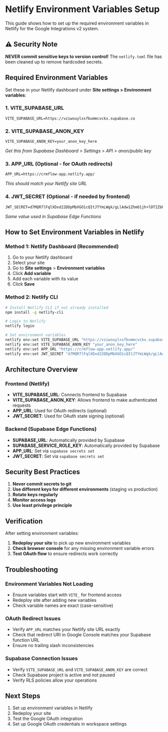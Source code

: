 # Netlify Environment Variables Setup

This guide shows how to set up the required environment variables in Netlify for the Google Integrations v2 system.

## ⚠️ Security Note

**NEVER commit sensitive keys to version control!** The `netlify.toml` file has been cleaned up to remove hardcoded secrets.

## Required Environment Variables

Set these in your Netlify dashboard under **Site settings > Environment variables**:

### 1. VITE_SUPABASE_URL
```
VITE_SUPABASE_URL=https://vziwouylxsfbummcvckx.supabase.co
```

### 2. VITE_SUPABASE_ANON_KEY
```
VITE_SUPABASE_ANON_KEY=your_anon_key_here
```
*Get this from Supabase Dashboard > Settings > API > anon/public key*

### 3. APP_URL (Optional - for OAuth redirects)
```
APP_URL=https://crmflow-app.netlify.app/
```
*This should match your Netlify site URL*

### 4. JWT_SECRET (Optional - if needed by frontend)
```
JWT_SECRET=d7MQR7lFqlXDxd22DDpMbXGO1cQItJTYmLWgk/gLlAdw1ZhmO1jh+lOTIZbPw4BbAiapjqfAddA2KA2sAvrjIg==
```
*Same value used in Supabase Edge Functions*

## How to Set Environment Variables in Netlify

### Method 1: Netlify Dashboard (Recommended)
1. Go to your Netlify dashboard
2. Select your site
3. Go to **Site settings** > **Environment variables**
4. Click **Add variable**
5. Add each variable with its value
6. Click **Save**

### Method 2: Netlify CLI
```bash
# Install Netlify CLI if not already installed
npm install -g netlify-cli

# Login to Netlify
netlify login

# Set environment variables
netlify env:set VITE_SUPABASE_URL "https://vziwouylxsfbummcvckx.supabase.co"
netlify env:set VITE_SUPABASE_ANON_KEY "your_anon_key_here"
netlify env:set APP_URL "https://crmflow-app.netlify.app/"
netlify env:set JWT_SECRET "d7MQR7lFqlXDxd22DDpMbXGO1cQItJTYmLWgk/gLlAdw1ZhmO1jh+lOTIZbPw4BbAiapjqfAddA2KA2sAvrjIg=="
```

## Architecture Overview

### Frontend (Netlify)
- **VITE_SUPABASE_URL**: Connects frontend to Supabase
- **VITE_SUPABASE_ANON_KEY**: Allows frontend to make authenticated requests
- **APP_URL**: Used for OAuth redirects (optional)
- **JWT_SECRET**: Used for OAuth state signing (optional)

### Backend (Supabase Edge Functions)
- **SUPABASE_URL**: Automatically provided by Supabase
- **SUPABASE_SERVICE_ROLE_KEY**: Automatically provided by Supabase
- **APP_URL**: Set via `supabase secrets set`
- **JWT_SECRET**: Set via `supabase secrets set`

## Security Best Practices

1. **Never commit secrets to git**
2. **Use different keys for different environments** (staging vs production)
3. **Rotate keys regularly**
4. **Monitor access logs**
5. **Use least privilege principle**

## Verification

After setting environment variables:

1. **Redeploy your site** to pick up new environment variables
2. **Check browser console** for any missing environment variable errors
3. **Test OAuth flow** to ensure redirects work correctly

## Troubleshooting

### Environment Variables Not Loading
- Ensure variables start with `VITE_` for frontend access
- Redeploy site after adding new variables
- Check variable names are exact (case-sensitive)

### OAuth Redirect Issues
- Verify `APP_URL` matches your Netlify site URL exactly
- Check that redirect URI in Google Console matches your Supabase function URL
- Ensure no trailing slash inconsistencies

### Supabase Connection Issues
- Verify `VITE_SUPABASE_URL` and `VITE_SUPABASE_ANON_KEY` are correct
- Check Supabase project is active and not paused
- Verify RLS policies allow your operations

## Next Steps

1. Set up environment variables in Netlify
2. Redeploy your site
3. Test the Google OAuth integration
4. Set up Google OAuth credentials in workspace settings

